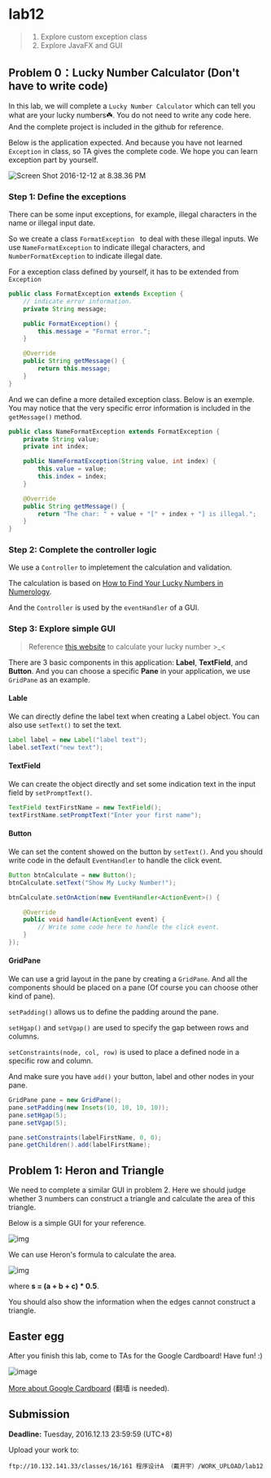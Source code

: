 # lab12

> 1. Explore custom exception class
> 2. Explore JavaFX and GUI

## Problem 0：Lucky Number Calculator (Don't have to write code) 

In this lab, we will complete a `Lucky Number Calculator` which can tell you what are your lucky numbers☘️. You do not need to write any code here. And the complete project is included in the github for reference.

Below is the application expected. And because you have not learned `Exception` in class, so TA gives the complete code. We hope you can learn exception part by yourself.

![Screen Shot 2016-12-12 at 8.38.36 PM](https://cloud.githubusercontent.com/assets/9759891/21099947/1e0bc8d6-c0ac-11e6-9d20-5e643adf3bac.png)

### Step 1: Define the exceptions

There can be some input exceptions, for example, illegal characters in the name or illegal input date.

So we create a class `FormatException ` to deal with these illegal inputs. We use `NameFormatException` to indicate illegal characters, and `NumberFormatException` to indicate illegal date.

For a exception class defined by yourself, it has to be extended from `Exception`

```java
public class FormatException extends Exception {
    // indicate error information.
    private String message;

    public FormatException() {
        this.message = "Format error.";
    }

 	@Override
    public String getMessage() {
        return this.message;
    }
}
```

And we can define a more detailed exception class. Below is an exemple. You may notice that the very specific error information is included in the `getMessage()` method.

```java
public class NameFormatException extends FormatException {
    private String value;
    private int index;

    public NameFormatException(String value, int index) {
        this.value = value;
        this.index = index;
    }

    @Override
    public String getMessage() {
        return "The char: " + value + "[" + index + "] is illegal.";
    }
}
```

### Step 2: Complete the controller logic

We use a `Controller` to impletement the calculation and validation.

The calculation is based on [How to Find Your Lucky Numbers in Numerology](http://www.wikihow.com/Find-Your-Lucky-Numbers-in-Numerology).

And the `Controller` is used by the `eventHandler` of a GUI.

### Step 3: Explore simple GUI

> Reference [this website](http://www.prokerala.com/numerology/lucky-numbers.php) to calculate your lucky number >_<

There are 3 basic components in this application: **Label**, **TextField**, and **Button**. And you can choose a specific **Pane** in your application, we use `GridPane` as an example.

#### Lable

We can directly define the label text when creating a Label object. You can also use `setText()` to set the text.

```java
Label label = new Label("label text");
label.setText("new text");
```

#### TextField

We can create the object directly and set some indication text in the input field by `setPromptText()`.

```java
TextField textFirstName = new TextField();
textFirstName.setPromptText("Enter your first name");
```

#### Button

We can set the content showed on the button by `setText()`. And you should write code in the default `EventHandler` to handle the click event.

```java
Button btnCalculate = new Button();
btnCalculate.setText("Show My Lucky Number!");

btnCalculate.setOnAction(new EventHandler<ActionEvent>() {

    @Override
    public void handle(ActionEvent event) {
        // Write some code here to handle the click event.
    }
});
```

#### GridPane

We can use a grid layout in the pane by creating a `GridPane`. And all the components should be placed on a pane (Of course you can choose other kind of pane).

`setPadding()` allows us to define the padding around the pane.

`setHgap()` and `setVgap()` are used to specify the gap between rows and columns.

`setConstraints(node, col, row)` is used to place a defined node in a specific row and column.

And make sure you have `add()` your button, label and other nodes in your pane.

```java
GridPane pane = new GridPane();
pane.setPadding(new Insets(10, 10, 10, 10));
pane.setHgap(5);
pane.setVgap(5);

pane.setConstraints(labelFirstName, 0, 0);
pane.getChildren().add(labelFirstName);
```



## Problem 1: Heron and Triangle 

We need to complete a similar GUI in problem 2. Here we should judge whether 3 numbers can construct a triangle and calculate the area of this triangle.

Below is a simple GUI for your reference.

![img](https://cloud.githubusercontent.com/assets/9759891/21104170/805609f2-c0c0-11e6-88e0-028586e3423e.png)

We can use Heron's formula to calculate the area.

![img](https://cloud.githubusercontent.com/assets/9759891/21104269/d8649dac-c0c0-11e6-9830-fb6633c282a1.png)

where **s = (a + b + c) * 0.5**.

You should also show the information when the edges cannot construct a triangle.

## Easter egg

After you finish this lab, come to TAs for the Google Cardboard! Have fun! :)


![image](https://cloud.githubusercontent.com/assets/7262715/21125027/7d2c19c6-c11d-11e6-95fb-c0005f0c8b23.png)

[More about Google Cardboard](https://vr.google.com/cardboard/) (翻墙 is needed).

## Submission

**Deadline:** Tuesday, 2016.12.13 23:59:59 (UTC+8)

Upload your work to:

```
ftp://10.132.141.33/classes/16/161 程序设计A （戴开宇）/WORK_UPLOAD/lab12
```
